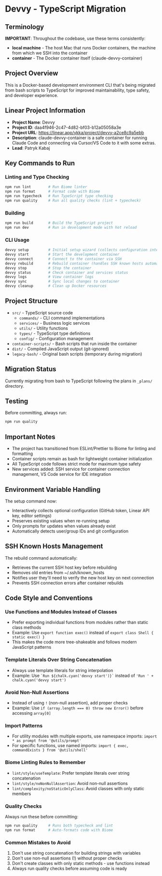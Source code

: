 # Devvy - TypeScript Migration

## Terminology
**IMPORTANT**: Throughout the codebase, use these terms consistently:
- **local machine** - The host Mac that runs Docker containers, the machine from which we SSH into the container
- **container** - The Docker container itself (claude-devvy-container)

## Project Overview
This is a Docker-based development environment CLI that's being migrated from bash scripts to TypeScript for improved maintainability, type safety, and developer experience.

## Linear Project Information
- **Project Name**: Devvy
- **Project ID**: daa4f946-2c47-4d82-bf03-b12a05058a3e
- **Project URL**: https://linear.app/ykka/project/devvy-a2ce8c9a5ebb
- **Description**: claude-devvy-container is a safe container for running Claude Code and connecting via Cursor/VS Code to it with some extras.
- **Lead**: Patryk Kabaj

## Key Commands to Run

### Linting and Type Checking
```bash
npm run lint        # Run Biome linter
npm run format      # Format code with Biome
npm run typecheck   # Run TypeScript type checking
npm run quality     # Run all quality checks (lint + typecheck)
```

### Building
```bash
npm run build       # Build the TypeScript project
npm run dev         # Run in development mode with hot reload
```

### CLI Usage
```bash
devvy setup         # Initial setup wizard (collects configuration interactively)
devvy start         # Start the development container
devvy connect       # Connect to the container via SSH
devvy rebuild       # Rebuild container (handles SSH known hosts automatically)
devvy stop          # Stop the container
devvy status        # Check container and services status
devvy logs          # View container logs
devvy sync          # Sync local changes to container
devvy cleanup       # Clean up Docker resources
```

## Project Structure
- `src/` - TypeScript source code
  - `commands/` - CLI command implementations
  - `services/` - Business logic services
  - `utils/` - Utility functions
  - `types/` - TypeScript type definitions
  - `config/` - Configuration management
- `container-scripts/` - Bash scripts that run inside the container
- `dist/` - Compiled JavaScript output (git-ignored)
- `legacy-bash/` - Original bash scripts (temporary during migration)

## Migration Status
Currently migrating from bash to TypeScript following the plans in `_plans/` directory.

## Testing
Before committing, always run:
```bash
npm run quality
```

## Important Notes
- The project has transitioned from ESLint/Prettier to Biome for linting and formatting
- Container scripts remain as bash for lightweight container initialization
- All TypeScript code follows strict mode for maximum type safety
- New services added: SSH service for container connection management, VS Code service for IDE integration

## Environment Variable Handling
The setup command now:
- Interactively collects optional configuration (GitHub token, Linear API key, editor settings)
- Preserves existing values when re-running setup
- Only prompts for updates when values already exist
- Automatically detects user/group IDs and git configuration

## SSH Known Hosts Management
The rebuild command automatically:
- Retrieves the current SSH host key before rebuilding
- Removes old entries from ~/.ssh/known_hosts
- Notifies user they'll need to verify the new host key on next connection
- Prevents SSH connection errors after container rebuilds

## Code Style and Conventions

### Use Functions and Modules Instead of Classes
- Prefer exporting individual functions from modules rather than static class methods
- Example: Use `export function exec()` instead of `export class Shell { static exec() }`
- This makes the code more tree-shakeable and follows modern JavaScript patterns

### Template Literals Over String Concatenation
- Always use template literals for string interpolation
- Example: Use `` `Run ${chalk.cyan('devvy start')}` `` instead of `'Run ' + chalk.cyan('devvy start')`

### Avoid Non-Null Assertions
- Instead of using `!` (non-null assertion), add proper checks
- Example: Use `if (array.length === 0) throw new Error()` before accessing `array[0]`

### Import Patterns
- For utility modules with multiple exports, use namespace imports: `import * as prompt from '@utils/prompt'`
- For specific functions, use named imports: `import { exec, commandExists } from '@utils/shell'`

### Biome Linting Rules to Remember
- `lint/style/useTemplate`: Prefer template literals over string concatenation
- `lint/style/noNonNullAssertion`: Avoid non-null assertions
- `lint/complexity/noStaticOnlyClass`: Avoid classes with only static members

### Quality Checks
Always run these before committing:
```bash
npm run quality     # Runs both typecheck and lint
npm run format      # Auto-formats code with Biome
```

### Common Mistakes to Avoid
1. Don't use string concatenation for building strings with variables
2. Don't use non-null assertions (!) without proper checks
3. Don't create classes with only static methods - use functions instead
4. Always run quality checks before assuming code is ready